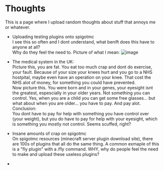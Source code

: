 # Thoughts  
This is a page where I upload random thoughts about stuff that annoys me or whatever.  

* Uploading testing plugins onto spigotmc  
  I see this so often and I dont understand, what benift does this have to anyone at all?  
  Why do they feel the need to.
  Picture of what I mean:
  ![image](https://user-images.githubusercontent.com/56600481/120909770-6babf380-c670-11eb-99fe-a64beca1af32.png)

* The medical system in the UK:  
  Picture this, you are fat. You eat too much crap and dont do exercise, your fault. Because of your size your knees hurt and you go to a NHS hostpital, maybe even have an operation on your knee. That cost the NHS alot of money, for something you could have prevented.  
  Now picture this. You were born and in your genes, your eyesight isnt the greatest, espescially in your older years. Not something you can control. Yes, when you are a child you can get some free glasses... but what about when you are older... you have to pay. And pay alot.   
  Conclusion:  
  You dont have to pay for help with something you have control over (your weight), but you do have to pay for help with your eyesight, which is something you mostly not control. Seems scuffed, right?  
  
* Insane amounts of crap on spigotmc  
  On spigotmc resources (minecraft server plugin download site), there are 100s of plugins that all do the same thing. A common exmaple of this is a "fly plugin" with a /fly command.  WHY, why do people feel the need to make and upload these useless plugins?  
  
* 
